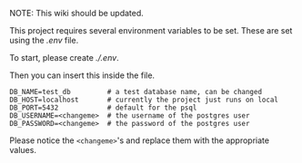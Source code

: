 NOTE: This wiki should be updated.

This project requires several environment variables to be set. These are set using the _.env_ file.

To start, please create _./.env_.

Then you can insert this inside the file.

```
DB_NAME=test_db         # a test database name, can be changed
DB_HOST=localhost       # currently the project just runs on local
DB_PORT=5432            # default for the psql
DB_USERNAME=<changeme>  # the username of the postgres user
DB_PASSWORD=<changeme>  # the password of the postgres user
```

Please notice the `<changeme>`'s and replace them with the appropriate values.
